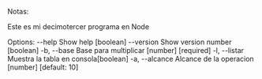 Notas:

Este es mi decimotercer programa en Node

Options:
      --help     Show help                  [boolean]
      --version  Show version number        [boolean]
  -b, --base     Base para multiplicar
                                  [number] [required]
  -l, --listar   Muestra la tabla en consola[boolean]
  -a, --alcance  Alcance de la operacion
                               [number] [default: 10]
